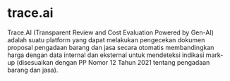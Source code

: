 # trace.ai
Trace.AI (Transparent Review and Cost Evaluation Powered by Gen-AI) adalah suatu platform yang dapat melakukan pengecekan dokumen proposal pengadaan barang dan jasa secara otomatis membandingkan harga dengan data internal dan eksternal untuk mendeteksi indikasi mark-up (disesuaikan dengan PP Nomor 12 Tahun 2021 tentang pengadaan barang dan jasa).
